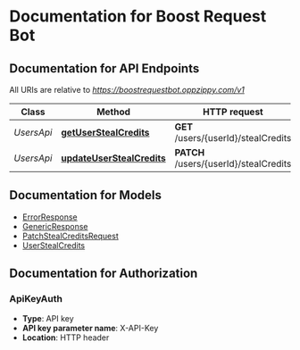 # Documentation for Boost Request Bot

<a name="documentation-for-api-endpoints"></a>
## Documentation for API Endpoints

All URIs are relative to *https://boostrequestbot.oppzippy.com/v1*

Class | Method | HTTP request | Description
------------ | ------------- | ------------- | -------------
*UsersApi* | [**getUserStealCredits**](Apis/UsersApi.md#getuserstealcredits) | **GET** /users/{userId}/stealCredits | 
*UsersApi* | [**updateUserStealCredits**](Apis/UsersApi.md#updateuserstealcredits) | **PATCH** /users/{userId}/stealCredits | 


<a name="documentation-for-models"></a>
## Documentation for Models

 - [ErrorResponse](./Models/ErrorResponse.md)
 - [GenericResponse](./Models/GenericResponse.md)
 - [PatchStealCreditsRequest](./Models/PatchStealCreditsRequest.md)
 - [UserStealCredits](./Models/UserStealCredits.md)


<a name="documentation-for-authorization"></a>
## Documentation for Authorization

<a name="ApiKeyAuth"></a>
### ApiKeyAuth

- **Type**: API key
- **API key parameter name**: X-API-Key
- **Location**: HTTP header

